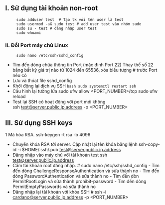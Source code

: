 ## I. Sử dụng tài khoản non-root
         sudo adduser test  # Tạo tk với tên user là test
         sudo usermod -aG sudo test # add user test vào nhóm sudo
         sudo su - test # đăng nhập user test
         sudo whoami
### II. Đổi Port máy chủ Linux
         sudo nano /etc/ssh/sshd_config
  - Tìm đến dòng chứa thông tin Port (mặc định Port 22) Thay thế số  22 bằng bất kỳ giá trị nào từ 1024 đến 65536, xóa biểu tượng # trước Port nếu có
  - Lưu và thóat file sshd_config
  - Khởi động lại dịch vụ SSH
```bash sudo systemctl restart ssh ```
  - Cấu hình lại tường lửa
         sudo ufw allow <PORT_NUMBER>/tcp
         sudo ufw reload
  - Test lại SSH có hoạt động với port mới không         
         ssh test@server.public.ip.address -p <PORT_NUMBER>
## III. Sử dụng SSH keys
  1 Mã hóa RSA.
         ssh-keygen -t rsa -b 4096
  - Chuyển khóa RSA tới server. Cập nhật lại tên khóa bằng lệnh
         ssh-copy-id -i $HOME/.ssh/<keyname>.pub test@server.public.ip.address
  - Đăng nhập vào máy chủ với tài khoản test
         ssh test@server.public.ip.address
  - Cấm tài khoản root đăng nhập.
        # sudo nano /etc/ssh/sshd_config
         - Tìm đến dòng ChallengeResponseAuthentication và sửa thành no
         - Tìm đến dòng PasswordAuthentication và sửa thành no
         - Tìm đến dòn PermitRootLogin và sửa thành prohibit-password
         - Tìm đến dòng PermitEmptyPasswords và sửa thành no
  - Đăng nhập lại tài khoản với khóa SSH
        # ssh -i <path to your SSH_key_name> cardano@server.public.ip.address -p <PORT_NUMBER>    


         






  
